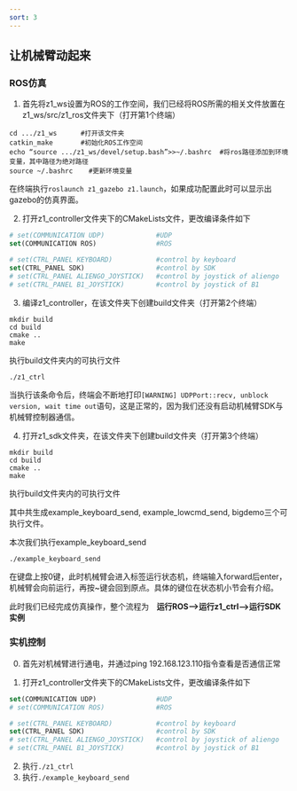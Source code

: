 ```yaml
---
sort: 3
---
```

## 让机械臂动起来

### ROS仿真

1. 首先将z1_ws设置为ROS的工作空间，我们已经将ROS所需的相关文件放置在z1_ws/src/z1_ros文件夹下（打开第1个终端）
```
cd .../z1_ws      #打开该文件夹
catkin_make       #初始化ROS工作空间
echo “source .../z1_ws/devel/setup.bash”>>~/.bashrc  #将ros路径添加到环境变量，其中路径为绝对路径
source ~/.bashrc    #更新环境变量
```
在终端执行`roslaunch z1_gazebo z1.launch`，如果成功配置此时可以显示出gazebo的仿真界面。

2. 打开z1_controller文件夹下的CMakeLists文件，更改编译条件如下

```cmake
# set(COMMUNICATION UDP)             #UDP
set(COMMUNICATION ROS)               #ROS

# set(CTRL_PANEL KEYBOARD)           #control by keyboard
set(CTRL_PANEL SDK)                  #control by SDK
# set(CTRL_PANEL ALIENGO_JOYSTICK)   #control by joystick of aliengo
# set(CTRL_PANEL B1_JOYSTICK)        #control by joystick of B1
```
3. 编译z1_controller，在该文件夹下创建build文件夹（打开第2个终端）
```
mkdir build
cd build
cmake ..
make
```
执行build文件夹内的可执行文件
```
./z1_ctrl
```
当执行该条命令后，终端会不断地打印`[WARNING] UDPPort::recv, unblock version, wait time out`语句，这是正常的，因为我们还没有启动机械臂SDK与机械臂控制器通信。

4. 打开z1_sdk文件夹，在该文件夹下创建build文件夹（打开第3个终端）
```
mkdir build
cd build
cmake ..
make
```
执行build文件夹内的可执行文件

其中共生成example_keyboard_send, example_lowcmd_send, bigdemo三个可执行文件。

本次我们执行example_keyboard_send
```
./example_keyboard_send
```

在键盘上按0键，此时机械臂会进入标签运行状态机，终端输入forward后enter，机械臂会向前运行，再按~键会回到原点。具体的键位在状态机小节会有介绍。

此时我们已经完成仿真操作，整个流程为&emsp;**运行ROS-->运行z1_ctrl-->运行SDK实例**

### 实机控制

0. 首先对机械臂进行通电，并通过ping 192.168.123.110指令查看是否通信正常

1. 打开z1_controller文件夹下的CMakeLists文件，更改编译条件如下

```cmake
set(COMMUNICATION UDP)               #UDP
# set(COMMUNICATION ROS)             #ROS

# set(CTRL_PANEL KEYBOARD)           #control by keyboard
set(CTRL_PANEL SDK)                  #control by SDK
# set(CTRL_PANEL ALIENGO_JOYSTICK)   #control by joystick of aliengo
# set(CTRL_PANEL B1_JOYSTICK)        #control by joystick of B1
```
2. 执行`./z1_ctrl`
3. 执行`./example_keyboard_send`